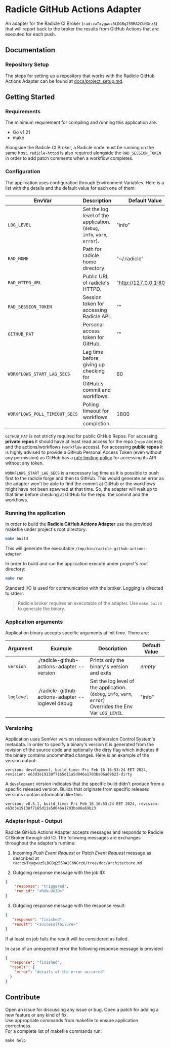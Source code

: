 # Radicle GitHub Actions Adapter

An adapter for the Radicle CI Broker (`rad:zwTxygwuz5LDGBq255RA2CbNGrz8`) that will report back to the broker the 
results from GitHub Actions that are executed for each push.

## Documentation

### Repository Setup

The steps for setting up a repository that works with the Radicle GitHub Actions Adapter can be found at 
[docs/project_setup.md](docs/project_setup.md).

## Getting Started

### Requirements

The minimum requirement for compiling and running this application are:
- Go v1.21
- make

Alongside the Radicle CI Broker, a Radicle node must be running on the same host.
`radicle-httpd` is also required alongside the `RAD_SESSION_TOKEN` in order to add patch comments when a 
workflow completes.

### Configuration

The application uses configuration through Environment Variables. Here is a list with the details and the default
value for each one of them:

| EnvVar                        | Description                                                                  | Default Value           |
|-------------------------------|------------------------------------------------------------------------------|-------------------------|
| `LOG_LEVEL`                   | Set the log level of the application.<br>(`debug`, `info`, `warn`, `error`). | "info"                  |
| `RAD_HOME`                    | Path for radicle home directory.                                             | "~/.radicle"            |
| `RAD_HTTPD_URL`               | Public URL of radicle's HTTPD.                                               | "http://127.0.0.1:8080" |
| `RAD_SESSION_TOKEN`           | Session token for accessing Radicle API.                                     | ""                      |
| `GITHUB_PAT`                  | Personal access token for GitHub.                                            | ""                      |
| `WORKFLOWS_START_LAG_SECS`    | Lag time before giving up checking for GitHub's commit and workflows.        | 60                      |
| `WORKFLOWS_POLL_TIMEOUT_SECS` | Polling timeout for workflows completion.                                    | 1800                    |

`GITHUB_PAT` is not strictly required for public GitHub Repos.
For accessing **private repos** it should have at least read access for the
repo (`repo` access) and the actions/workflows (`workflow` access).
For accessing **public repos** it is highly advised to provide a GitHub Personal
Access Token (even without any permission) as GitHub has a
[rate limiting policy](https://docs.github.com/en/rest/using-the-rest-api/rate-limits-for-the-rest-api)
for accessing its API without any token.

`WORKFLOWS_START_LAG_SECS` is a necessary lag time as it is possible to push first to the radicle forge and then to
GitHub. This would generate an error as the adapter won't be able to find the commit at GitHub or the workflows
might have not been spawned at that time. So, the adapter will wait up to that time before checking at GitHub for 
the repo, the commit and the workflows.
 
### Running the application

In order to build the **Radicle GitHub Actions Adapter** use the provided makefile under project's root directory:

```bash
make build
```
This will generate the executable `/tmp/bin/radicle-github-actions-adapter`.

In order to build and run the application execute under project's root directory:

```bash
make run
```

Standard I/O is used for communication with the broker. Logging is directed to stderr.

> Radicle broker requires an executable of the adapter. Use `make build` to generate the binary.

### Application arguments

Application binary accepts specific arguments at init time. There are:

| Argument   | Example                                           | Description                                                                                                       | Default Value |
|------------|---------------------------------------------------|-------------------------------------------------------------------------------------------------------------------|---------------|
| `version`  | ./radicle-github-actions-adapter --version        | Prints only the binary's version and exits                                                                        | _empty_       |
| `loglevel` | ./radicle-github-actions-adapter --loglevel debug | Set the log level of the application.<br>(`debug`, `info`, `warn`, `error`)<br/>Overrides the Env Var `LOG_LEVEL` | "info"        |

### Versioning

Application uses SemVer version releases withVersion Control System's metadata. In order to specify a binary's version
it is generated from the revision of the source code and optionally the dirty flag which indicates if the binary
contains uncommitted changes. Here is an example of the version output: 

```
version: development, build_time: Fri Feb 16 16:53:24 EET 2024, revision: e63d3e19138f7165d11a5d046a1703ba06a69b23-dirty
```

A `development` version indicates that the specific build didn't produce from a specific released version.
Builds that originate from specific released versions contain information like this:

```
version: v0.5.1, build_time: Fri Feb 16 16:53:24 EET 2024, revision: e63d3e19138f7165d11a5d046a1703ba06a69b23
```

### Adapter Input - Output

Radicle GitHub Actions Adapter accepts messages and responds to Radicle CI Broker through std IO. The following messages
are exchanges throughout the adapter's runtime:

1. Incoming _Push Event Request_ or _Patch Event Request_ message as described at
   `rad:zwTxygwuz5LDGBq255RA2CbNGrz8/tree/doc/architecture.md`

2. Outgoing response message with the job ID:

```json
{
    "response": "triggered",
    "run_id": "<RUN-UUID>"
}
```

3. Outgoing response message with the response result:

```json
{
   "response": "finished",
   "result": "<success|failure>"
}
```

If at least on job fails the result will be considered as failed.

In case of an unexpected error the following response message is provided

```json
{
  "response": "finished",
  "result": {
    "error": "details of the error occurred"
  }
}
```

## Contribute

Open an issue for discussing any issue or bug.
Open a patch for adding a new feature or any kind of fix.  
Use appropriate commands from makefile to ensure application correctness.  
For a complete list of makefile commands run:
```
make help
```
